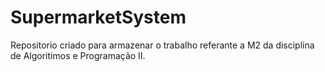 # SupermarketSystem
Repositorio criado para armazenar o trabalho referante a M2 da disciplina de Algoritimos e Programação II.

